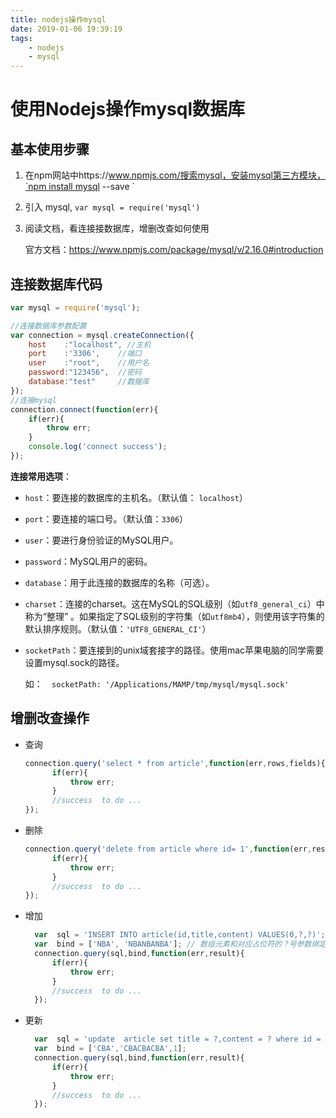 ```yaml
---
title: nodejs操作mysql
date: 2019-01-06 19:39:19
tags:  
	- nodejs  
	- mysql
---
```




# 使用Nodejs操作mysql数据库

## 基本使用步骤

1. 在npm网站中https://www.npmjs.com/搜索mysql，安装mysql第三方模块，`npm install mysql --save `

2. 引入 mysql, `var mysql = require('mysql')`

3. 阅读文档，看连接接数据库，增删改查如何使用

   官方文档：https://www.npmjs.com/package/mysql/v/2.16.0#introduction



## 连接数据库代码

```javascript
var mysql = require('mysql'); 

//连接数据库参数配置
var connection = mysql.createConnection({
    host    :"localhost", //主机
    port    :'3306',	//端口
    user    :"root",	//用户名
    password:"123456",	//密码
    database:"test"		//数据库
});
//连接mysql
connection.connect(function(err){
    if(err){
        throw err;
    }
    console.log('connect success');
});
```

**连接常用选项**：

- `host`：要连接的数据库的主机名。（默认值： `localhost`）

- `port`：要连接的端口号。（默认值：`3306`）

- `user`：要进行身份验证的MySQL用户。

- `password`：MySQL用户的密码。

- `database`：用于此连接的数据库的名称（可选）。

- `charset`：连接的charset。这在MySQL的SQL级别（如`utf8_general_ci`）中称为“整理” 。如果指定了SQL级别的字符集（如`utf8mb4`），则使用该字符集的默认排序规则。（默认值：`'UTF8_GENERAL_CI'`）

- `socketPath`：要连接到的unix域套接字的路径。使用mac苹果电脑的同学需要设置mysql.sock的路径。

  如：`   socketPath: '/Applications/MAMP/tmp/mysql/mysql.sock' `



## 增删改查操作

- 查询

  ```javascript
  connection.query('select * from article',function(err,rows,fields){
        if(err){
            throw err;
        }
        //success  to do ...
  });
  ```

- 删除

  ```javascript
  connection.query('delete from article where id= 1',function(err,result){
        if(err){
            throw err;
        }
        //success  to do ...
  });
  ```

- 增加

  ```javascript
    var  sql = 'INSERT INTO article(id,title,content) VALUES(0,?,?)';
    var  bind = ['NBA', 'NBANBANBA']; // 数组元素和对应占位符的？号参数绑定
    connection.query(sql,bind,function(err,result){
        if(err){
            throw err;
        }
        //success  to do ...
    });
  ```

- 更新

  ```javascript
    var  sql = 'update  article set title = ?,content = ? where id = ? ';
    var  bind = ['CBA','CBACBACBA',1];
    connection.query(sql,bind,function(err,result){
        if(err){
            throw err;
        }
        //success  to do ...
    });
  ```
